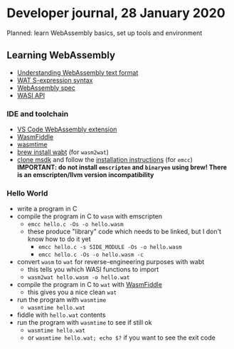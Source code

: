 # Developer journal, 28 January 2020

Planned: learn WebAssembly basics, set up tools and environment

## Learning WebAssembly

- [Understanding WebAssembly text format](https://developer.mozilla.org/en-US/docs/WebAssembly/Understanding_the_text_format)
- [WAT S-expression syntax](https://github.com/WebAssembly/spec/blob/master/interpreter/README.md#s-expression-syntax)
- [WebAssembly spec](https://webassembly.github.io/spec/core/exec/index.html)
- [WASI API](https://github.com/bytecodealliance/wasmtime/blob/master/docs/WASI-api.md)

### IDE and toolchain

- [VS Code WebAssembly extension](https://marketplace.visualstudio.com/items?itemName=dtsvet.vscode-wasm)
- [WasmFiddle](https://wasdk.github.io/WasmFiddle/)
- [wasmtime](https://wasmtime.dev/)
- [brew install wabt](https://github.com/WebAssembly/wabt) (for `wasm2wat`)
- [clone msdk](https://github.com/emscripten-core/emsdk) and follow
    the [installation instructions](https://emscripten.org/docs/getting_started/downloads.html#installation-instructions) (for `emcc`) **IMPORTANT: do not install `emscripten` and `binaryen` using brew! There is an emscripten/llvm version incompatibility**

### Hello World

- write a program in C
- compile the program in C to `wasm` with emscripten
    - `emcc hello.c -Os -o hello.wasm`
    - these produce "library" code which needs to be linked, but I don't know how to do it yet
        - `emcc hello.c -s SIDE_MODULE -Os -o hello.wasm`
        - `emcc hello.c -Os -o hello.wasm -c`
- convert `wasm` to `wat` for reverse-engineering purposes with wabt
    - this tells you which WASI functions to import
    - `wasm2wat hello.wasm -o hello.wat`
- compile the program in C to `wat` with [WasmFiddle](https://wasdk.github.io/WasmFiddle/)
    - this gives you a nice clean `wat`
- run the program with `wasmtime`
    - `wasmtime hello.wat`
- fiddle with `hello.wat` contents
- run the program with `wasmtime` to see if still ok
    - `wasmtime hello.wat`
    - or `wasmtime hello.wat; echo $?` if you want to see the exit code
